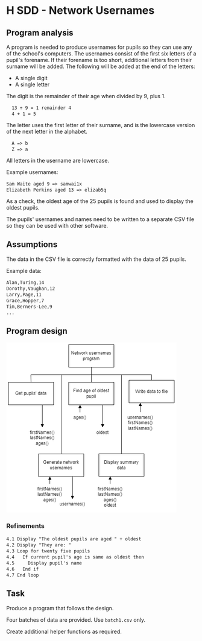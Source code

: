 # H SDD - Network Usernames

## Program analysis

A program is needed to produce usernames for pupils so they can use any of the school's computers. The usernames consist of the first six letters of a pupil's forename.  If their forename is too short, additional letters from their surname will be added.  The following will be added at the end of the letters:

* A single digit
* A single letter

The digit is the remainder of their age when divided by 9, plus 1.

```
  13 ÷ 9 = 1 remainder 4
  4 + 1 = 5
```

The letter uses the first letter of their surname, and is the lowercase version of the next letter in the alphabet.

```
  A => b
  Z => a
```
All letters in the username are lowercase.

Example usernames:

```
Sam Waite aged 9 => samwai1x
Elizabeth Perkins aged 13 => elizab5q
```

As a check, the oldest age of the 25 pupils is found and used to display the oldest pupils.

The pupils' usernames and names need to be written to a separate CSV file so they can be used with other software.

## Assumptions

The data in the CSV file is correctly formatted with the data of 25 pupils.

Example data:

```
Alan,Turing,14
Dorothy,Vaughan,12
Larry,Page,11
Grace,Hopper,7
Tim,Berners-Lee,9
...
```

## Program design

![Structure Diagram](assets/sd.png)

### Refinements

```
4.1 Display "The oldest pupils are aged " + oldest
4.2 Display "They are: "
4.3 Loop for twenty five pupils
4.4   If current pupil's age is same as oldest then
4.5     Display pupil's name
4.6   End if
4.7 End loop
```

## Task 

Produce a program that follows the design.

Four batches of data are provided.  Use `batch1.csv` only.

Create additional helper functions as required.